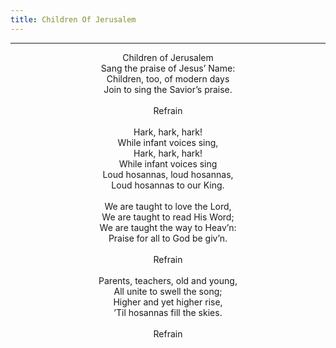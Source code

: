 ```yaml
---
title: Children Of Jerusalem
---
```


---
<center>
Children of Jerusalem<br/>
Sang the praise of Jesus’ Name:<br/>
Children, too, of modern days<br/>
Join to sing the Savior’s praise.<br/>
<br/>
Refrain<br/>
<br/>
Hark, hark, hark!<br/>
While infant voices sing,<br/>
Hark, hark, hark!<br/>
While infant voices sing<br/>
Loud hosannas, loud hosannas,<br/>
Loud hosannas to our King.<br/>
<br/>
We are taught to love the Lord,<br/>
We are taught to read His Word;<br/>
We are taught the way to Heav’n:<br/>
Praise for all to God be giv’n.<br/>
<br/>
Refrain<br/>
<br/>
Parents, teachers, old and young,<br/>
All unite to swell the song;<br/>
Higher and yet higher rise,<br/>
’Til hosannas fill the skies.<br/>
<br/>
Refrain
</center>